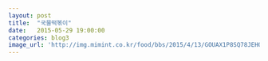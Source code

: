 ```yaml
---
layout: post
title:  "국물떡볶이"
date:   2015-05-29 19:00:00
categories: blog3
image_url: 'http://img.mimint.co.kr/food/bbs/2015/4/13/GOUAX1P8SQ78JEHOLBX8.jpg'
---
```

